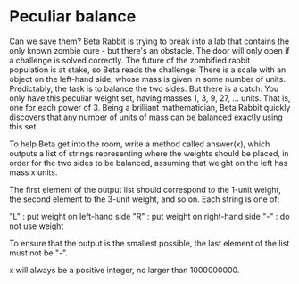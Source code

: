 Peculiar balance
================

Can we save them? Beta Rabbit is trying to break into a lab that contains the only known zombie cure - but there's an obstacle. The door will only open if a challenge is solved correctly. The future of the zombified rabbit population is at stake, so Beta reads the challenge: There is a scale with an object on the left-hand side, whose mass is given in some number of units. Predictably, the task is to balance the two sides. But there is a catch: You only have this peculiar weight set, having masses 1, 3, 9, 27, ... units. That is, one for each power of 3. Being a brilliant mathematician, Beta Rabbit quickly discovers that any number of units of mass can be balanced exactly using this set.

To help Beta get into the room, write a method called answer(x), which outputs a list of strings representing where the weights should be placed, in order for the two sides to be balanced, assuming that weight on the left has mass x units.

The first element of the output list should correspond to the 1-unit weight, the second element to the 3-unit weight, and so on. Each string is one of:

"L" : put weight on left-hand side
"R" : put weight on right-hand side
"-" : do not use weight

To ensure that the output is the smallest possible, the last element of the list must not be "-".

x will always be a positive integer, no larger than 1000000000.
